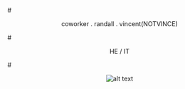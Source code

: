 #<p align ="center"> coworker . randall . vincent(NOTVINCE)

#<p align ="center"> HE / IT  

#<p align ="center">  ![alt text](https://64.media.tumblr.com/5dffd3f4eec0d0ae082c1ab98bbca719/e26836f1ef326c53-25/s640x960/618c56699bb011ccd8d7d8eea7878c6a8307f5c5.gifv)

